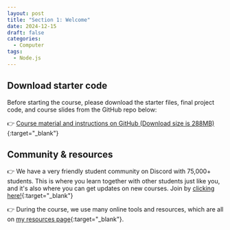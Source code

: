 ```yaml
---
layout: post
title: "Section 1: Welcome"
date: 2024-12-15
draft: false
categories:
  - Computer
tags:
  - Node.js
---
```


## Download starter code

Before starting the course, please download the starter files, final project code, and course slides from the GitHub repo below:

👉 [Course material and instructions on GitHub (Download size is 288MB)](https://github.com/jonasschmedtmann/complete-node-bootcamp){:target="\_blank"}

## Community & resources

👉 We have a very friendly student community on Discord with 75,000+ students. This is where you learn together with other students just like you, and it's also where you can get updates on new courses. Join by [clicking here!](https://discord.gg/uhMkpf4){:target="\_blank"}

👉 During the course, we use many online tools and resources, which are all on [my resources page](https://jonas.io/resources/){:target="\_blank"}.
